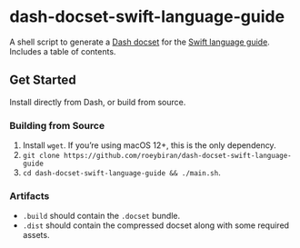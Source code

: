 # dash-docset-swift-language-guide

A shell script to generate a [Dash docset](https://github.com/Kapeli/Dash-User-Contributions) for the [Swift language guide](https://docs.swift.org/swift-book/LanguageGuide/TheBasics.html). Includes a table of contents.

## Get Started

Install directly from Dash, or build from source.

### Building from Source

1. Install `wget`. If you’re using macOS 12+, this is the only dependency.
2. `git clone https://github.com/roeybiran/dash-docset-swift-language-guide`
3. `cd dash-docset-swift-language-guide && ./main.sh`.

### Artifacts

- `.build` should contain the `.docset` bundle.
- `.dist` should contain the compressed docset along with some required assets.
